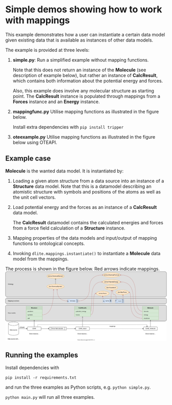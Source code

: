 Simple demos showing how to work with mappings
==============================================
This example demonstrates how a user can instantiate a certain data
model given existing data that is available as instances of other data
models.

The example is provided at three levels:

1. **simple.py**: Run a simplified example without mapping functions.

   Note that this does not return an instance of the **Molecule** (see
   description of example below), but rather an instance of **CalcResult**,
   which contains both information about the potential energy and forces.

   Also, this example does involve any molecular structure as starting point.
   The **CalcResult** instance is populated through mappings from a
   **Forces** instance and an **Energy** instance.

2. **mappingfunc.py** Utilise mapping functions as illustrated in the figure below.

   Install extra dependencies with `pip install tripper`

3. **oteexample.py** Utilise mapping functions as illustrated in the figure below
   using OTEAPI.


Example case
------------
**Molecule** is the wanted data model.  It is instantiated by:

1. Loading a given atom structure from a data source into an instance
   of a **Structure** data model. Note that this is a datamodel
   describing an atomistic structure with symbols and positions of the
   atoms as well as the unit cell vectors.

2. Load potential energy and the forces as an instance of a
   **CalcResult** data model.

   The **CalcResult** datamodel contains the calculated energies and forces
   from a force field calculation of a **Structure** instance.

3. Mapping properties of the data models and input/output of mapping
   functions to ontological concepts.

4. Invoking `dlite.mappings.instantiate()` to instantiate a
   **Molecule** data model from the mappings.

The process is shown in the figure below.  Red arrows indicate mappings.
![mappingdemo](mappingdemo.svg)


Running the examples
--------------------
Install dependencies with

    pip install -r requirements.txt

and run the three examples as Python scripts, e.g. `python simple.py`.

`python main.py` will run all three examples.
